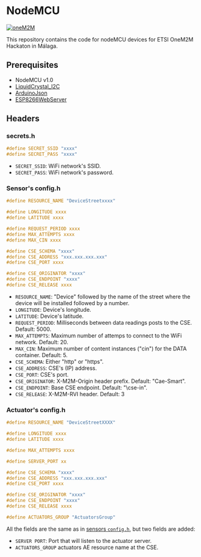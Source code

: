 # NodeMCU

[![oneM2M](https://img.shields.io/badge/oneM2M-f00)](https://www.onem2m.org)

This repository contains the code for nodeMCU devices for ETSI OneM2M Hackaton in Málaga.

## Prerequisites

- NodeMCU v1.0
- [LiquidCrystal_I2C](https://github.com/johnrickman/LiquidCrystal_I2C)
- [ArduinoJson](https://github.com/bblanchon/ArduinoJson)
- [ESP8266WebServer](https://github.com/esp8266/Arduino/tree/master/libraries/ESP8266WebServer)

## Headers

### secrets.h

```c
#define SECRET_SSID "xxxx"
#define SECRET_PASS "xxxx"
```

- `SECRET_SSID`: WiFi network's SSID.
- `SECRET_PASS`: WiFi network's password.

### Sensor's config.h

```c
#define RESOURCE_NAME "DeviceStreetxxxx"

#define LONGITUDE xxxx
#define LATITUDE xxxx

#define REQUEST_PERIOD xxxx
#define MAX_ATTEMPTS xxxx
#define MAX_CIN xxxx

#define CSE_SCHEMA "xxxx"
#define CSE_ADDRESS "xxx.xxx.xxx.xxx"
#define CSE_PORT xxxx

#define CSE_ORIGINATOR "xxxx"
#define CSE_ENDPOINT "xxxx"
#define CSE_RELEASE xxxx
```

- `RESOURCE_NAME`: "Device" followed by the name of the street where the device will be installed followed by a number.
- `LONGITUDE`: Device's longitude.
- `LATITUDE`: Device's latitude.
- `REQUEST_PERIOD`: Milliseconds between data readings posts to the CSE. Default: 5000.
- `MAX_ATTEMPTS`: Maximum number of attemps to connect to the WiFi network. Default: 20.
- `MAX_CIN`: Maximum number of content instances ("cin") for the DATA container. Default: 5.
- `CSE_SCHEMA`: Either "http" or "https".
- `CSE_ADDRESS`: CSE's (IP) address.
- `CSE_PORT`: CSE's port.
- `CSE_ORIGINATOR`: X-M2M-Origin header prefix. Default: "Cae-Smart".
- `CSE_ENDPOINT`: Base CSE endpoint. Default: "\cse-in".
- `CSE_RELEASE`: X-M2M-RVI header. Default: 3

### Actuator's config.h

```c
#define RESOURCE_NAME "DeviceStreetXXXX"

#define LONGITUDE xxxx
#define LATITUDE xxxx

#define MAX_ATTEMPTS xxxx

#define SERVER_PORT xx

#define CSE_SCHEMA "xxxx"
#define CSE_ADDRESS "xxx.xxx.xxx.xxx"
#define CSE_PORT xxxx

#define CSE_ORIGINATOR "xxxx"
#define CSE_ENDPOINT "xxxx"
#define CSE_RELEASE xxxx

#define ACTUATORS_GROUP "ActuatorsGroup"
```

All the fields are the same as in [sensors `config.h`](#sensor's-config.h), but two fields are added:

- `SERVER PORT`: Port that will listen to the actuator server.
- `ACTUATORS_GROUP` actuators AE resource name at the CSE.

